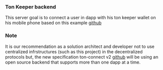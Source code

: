 ### Ton Keeper backend

This server goal is to connect a user in dapp with his ton keeper wallet on his mobile phone based on this example [github](https://github.com/tonkeeper/ton-connect/tree/main/server-example) 

### Note
It is our recommendation as a solution architect and developer not to use centralized infrstructures (such as this project) in the decentralized protocols but, the new specification ton-connect v2 [github](https://github.com/ton-connect/sdk) will be using an open source backend that supports more than one dapp at a time.
